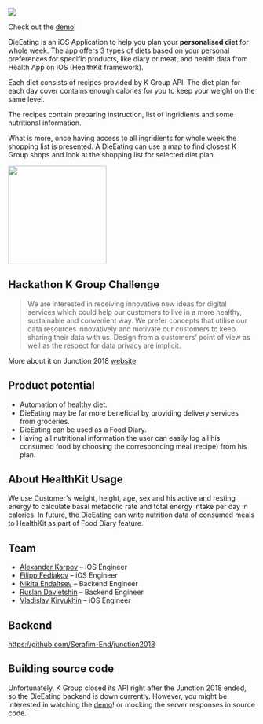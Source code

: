 ![](https://user-images.githubusercontent.com/14925971/49014424-01996600-f178-11e8-8268-ce901acca7b6.jpg)

Check out the [demo](https://vimeo.com/302641782)!

DieEating is an iOS Application to help you plan your **personalised diet** for whole week. The app offers 3 types of diets based on your personal preferences for specific products, like diary or meat, and health data from Health App on iOS (HealthKit framework). 

Each diet consists of recipes provided by K Group API. The diet plan for each day cover contains enough calories for you to keep your weight on the same level.

The recipes contain preparing instruction, list of ingridients and some nutritional information. 

What is more, once having access to all ingridients for whole week the shopping list is presented. A DieEating can use a map to find closest K Group shops and look at the shopping list for selected diet plan.


<img src="https://user-images.githubusercontent.com/14925971/49015184-3c040280-f17a-11e8-9233-3ae40c1b6600.png" width="200"/>

## Hackathon K Group Challenge

> We are interested in receiving innovative new ideas for digital services which could help our customers to live in a more healthy, sustainable and convenient way. 
> We prefer concepts that utilise our data resources innovatively and motivate our customers to keep sharing their data with us. Design from a customers’ point of view as well as the respect for data privacy are implicit.

More about it on Junction 2018 [website](https://2018.hackjunction.com/challenges/health-sustainability-and-convenience-through-data)

## Product potential
- Automation of healthy diet.
- DieEating may be far more beneficial by providing delivery services from groceries.
- DieEating can be used as a Food Diary.
- Having all nutritional information the user can easily log all his consumed food by choosing the corresponding meal (recipe) from his plan.

## About HealthKit Usage
We use Customer's weight, height, age, sex and his active and resting energy to calculate  basal metabolic rate and total energy intake per day in calories. 
In future, the DieEating can write nutrition data of consumed meals to HealthKit as part of Food Diary feature.

## Team

 - [Alexander Karpov](https://github.com/Ostrenkiy) – iOS Engineer
 - [Filipp Fediakov](https://github.com/filletofish) – iOS Engineer
 - [Nikita Endaltsev](https://github.com/Serafim-End) – Backend Engineer
 - [Ruslan Davletshin](https://github.com/eadm) – Backend Engineer
 - [Vladislav Kiryukhin](https://github.com/kvld) – iOS Engineer


## Backend

https://github.com/Serafim-End/junction2018

## Building source code 

Unfortunately, K Group closed its API right after the Junction 2018 ended, so the DieEating backend is down currently. 
However, you might be interested in watching the [demo](https://vimeo.com/302641782)! or mocking the server responses in source code.
